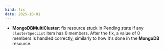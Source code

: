 ```yaml
---
kind: fix
date: 2025-10-01
---
```


* **MongoDBMultiCluster**: fix resource stuck in Pending state if any `clusterSpecList` item has 0 members. After the fix, a value of 0 members is handled correctly, similarly to how it's done in the **MongoDB** resource.
